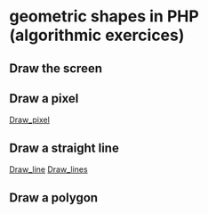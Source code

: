 # geometric shapes in PHP (algorithmic exercices)

## Draw the screen 

## Draw a pixel 

[Draw_pixel](https://imgur.com/kfdvFsd)

## Draw a straight line 

[Draw_line](https://imgur.com/RSVMQ9K)
[Draw_lines](https://imgur.com/hRzfRvi)

## Draw a polygon 

